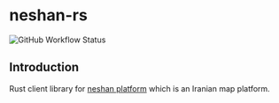 # neshan-rs

![GitHub Workflow Status](https://img.shields.io/github/workflow/status/1995parham/neshan.rs/ci?label=ci&logo=github&style=flat-square)

## Introduction

Rust client library for [neshan platform](https://neshan.org/) which is an Iranian map platform.
